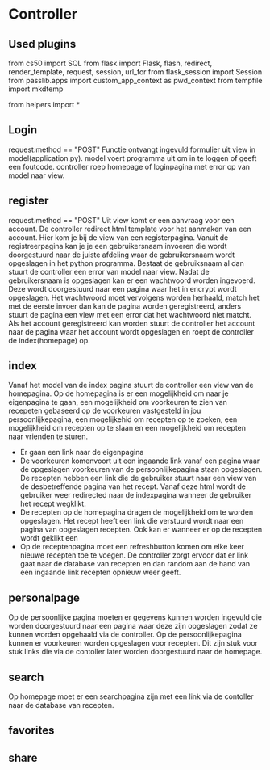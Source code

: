 # Controller
## Used plugins
from cs50 import SQL
from flask import Flask, flash, redirect, render_template, request, session, url_for
from flask_session import Session
from passlib.apps import custom_app_context as pwd_context
from tempfile import mkdtemp

from helpers import *

## Login
request.method == "POST"
Functie ontvangt ingevuld formulier uit view in model(application.py).
model voert programma uit om in te loggen of geeft een foutcode.
controller roep homepage of loginpagina met error op van model naar view.

## register
request.method == "POST"
Uit view komt er een aanvraag voor een account. De controller redirect html template voor het aanmaken van een account.
Hier kom je bij de view van een registerpagina. Vanuit de registreerpagina kan je je een gebruikersnaam invoeren die wordt doorgestuurd naar de juiste afdeling waar de gebruikersnaam wordt opgeslagen in het python programma. Bestaat de gebruiksnaam al dan stuurt de controller een error van model naar view. Nadat de gebruikersnaam is opgeslagen kan er een wachtwoord worden ingevoerd. Deze wordt doorgestuurd naar een pagina waar het in encrypt wordt opgeslagen. Het wachtwoord moet vervolgens worden herhaald, match het met de eerste invoer dan kan de pagina worden geregistreerd, anders stuurt de pagina een view met een error dat het wachtwoord niet matcht. Als het account geregistreerd kan worden stuurt de controller het account naar de pagina waar het account wordt opgeslagen en roept de controller de index(homepage) op.  

## index

Vanaf het model van de index pagina stuurt de controller een view van de homepagina.
Op de homepagina is er een mogelijkheid om naar je eigenpagina te gaan, een mogelijkheid om voorkeuren te zien van recepeten gebaseerd op de voorkeuren vastgesteld in jou persoonlijkepagina, een mogelijkehid om recepten op te zoeken, een mogelijkheid om recepten op te slaan en een mogelijkheid om recepten naar vrienden te sturen.

- Er gaan een link naar de eigenpagina
- De voorkeuren komenvoort uit een ingaande link vanaf een pagina waar de opgeslagen voorkeuren van de persoonlijkepagina staan opgeslagen. De recepten hebben een link die de gebruiker stuurt naar een view van de desbetreffende pagina van het recept. Vanaf deze html wordt de gebruiker weer redirected naar de indexpagina wanneer de gebruiker het recept wegklikt.
- De recepten op de homepagina dragen de mogelijkheid om te worden opgeslagen. Het recept heeft een link die verstuurd wordt naar een pagina van opgeslagen recepten. Ook kan er wanneer er op de recepten wordt geklikt een
- Op de receptenpagina moet een refreshbutton komen om elke keer nieuwe recepten toe te voegen. De controller zorgt ervoor dat er link gaat naar de database van recepten en dan random aan de hand van een ingaande link recepten opnieuw weer geeft.

## personalpage

Op de persoonlijke pagina moeten er gegevens kunnen worden ingevuld die worden doorgestuurd naar een pagina waar deze zijn opgeslagen zodat ze kunnen worden opgehaald via de controller. Op de persoonlijkepagina kunnen er voorkeuren worden opgeslagen voor recepten. Dit zijn stuk voor stuk links die via de contoller later worden doorgestuurd naar de homepage.


## search 

Op homepage moet er een searchpagina zijn met een link via de contoller naar de database van recepten. 


## favorites

## share


